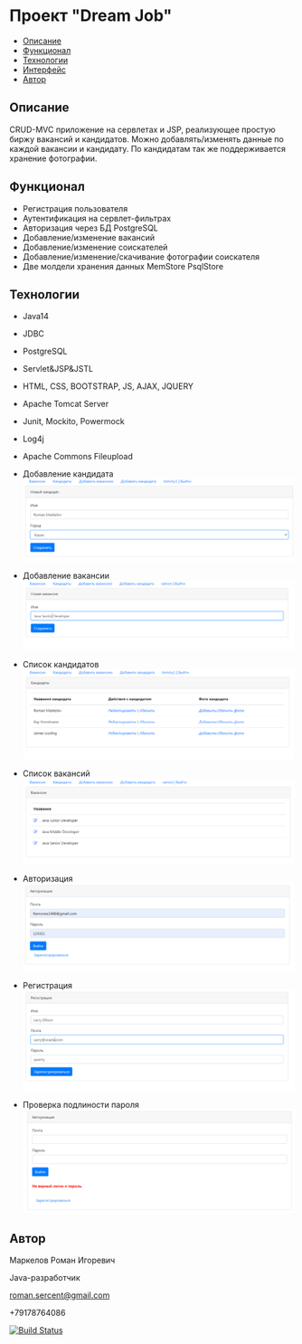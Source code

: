 
# Проект "Dream Job"

* [Описание](#описание)
* [Функционал](#функционал)
* [Технологии](#технологии)
* [Интерфейс](#интерфейс)
* [Автор](#автор)

## Описание
CRUD-MVC приложение на сервлетах и JSP, реализующее простую биржу
вакансий и кандидатов.
Можно добавлять/изменять данные по каждой вакансии и кандидату.
По кандидатам так же поддерживается хранение фотографии.

## Функционал
* Регистрация пользователя
* Аутентификация на сервлет-фильтрах
* Авторизация через БД PostgreSQL
* Добавление/изменение вакансий
* Добавление/изменение соискателей
* Добавление/изменение/скачивание фотографии соискателя
* Две молдели хранения данных MemStore PsqlStore

## Технологии
* Java14
* JDBC
* PostgreSQL
* Servlet&JSP&JSTL
* HTML, CSS, BOOTSTRAP, JS, AJAX, JQUERY
* Apache Tomcat Server
* Junit, Mockito, Powermock
* Log4j
* Apache Commons Fileupload


* Добавление кандидата
![ScreenShot](images/addCandidate.PNG)

* Добавление вакансии
![ScreenShot](images/addPost.PNG)

* Список кандидатов 
![ScreenShot](images/candidates.PNG)

* Список вакансий 
![ScreenShot](images/posts.PNG)

* Авторизация
![ScreenShot](images/login.PNG)

* Регистрация
![ScreenShot](images/registration.PNG)

* Проверка подлиности пароля
![ScreenShot](images/wrongPass.PNG)

## Автор

Маркелов Роман Игоревич

Java-разработчик

roman.sercent@gmail.com

+79178764086

[![Build Status](https://travis-ci.com/RamonOga/dream_job.svg?branch=master)](https://travis-ci.com/RamonOga/Dream_Job)